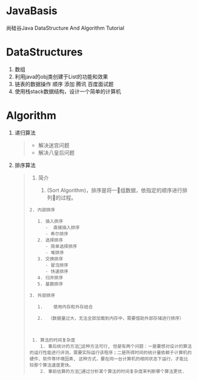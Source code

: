 # JavaBasis
尚硅谷Java DataStructure And Algorithm Tutorial
# DataStructures

1. 数组
2. 利用java的obj类创建于List的功能和效果
3. 链表的数据操作 顺序 添加 腾讯 百度面试题
4. 使用栈stack数据结构，设计一个简单的计算机  

# Algorithm

1. 递归算法

   > -  解决迷宫问题
   > -  解决八皇后问题

   

2. 排序算法

   

   >    1. 简介
   >
   >         1. (Sort Algorithm)，排序是将一组数据，依指定的顺序进行排列的过程。
   >        
   >     2. 内部排序
   >
   >        1. 插入排序
   >           -  直接插入排序
   >           - 希尔排序
   >        2. 选择排序
   >           - 简单选择排序
   >           - 堆排序
   >        3. 交换排序
   >           - 冒泡排序
   >           - 快速排序
   >        4. 归并排序
   >        5. 基数排序
   >
   >     3. 外部排序
   >
   >        1.    使用内存和外存结合 
   >
   >        2.  （数据量过大，无法全部加载到内存中，需要借助外部存储进行排序）
   >
   >    
   >
   >      1. 算法的时间复杂度 
   >         1. 事后统计的方法这种方法可行, 但是有两个问题：一是要想对设计的算法的运行性能进行评测，需要实际运行该程序；二是所得时间的统计量依赖于计算机的硬件、软件等环境因素, 这种方式，要在同一台计算机的相同状态下运行，才能比较那个算法速度更快。
   >         2. 事前估算的方法通过分析某个算法的时间复杂度来判断哪个算法更优.

  



